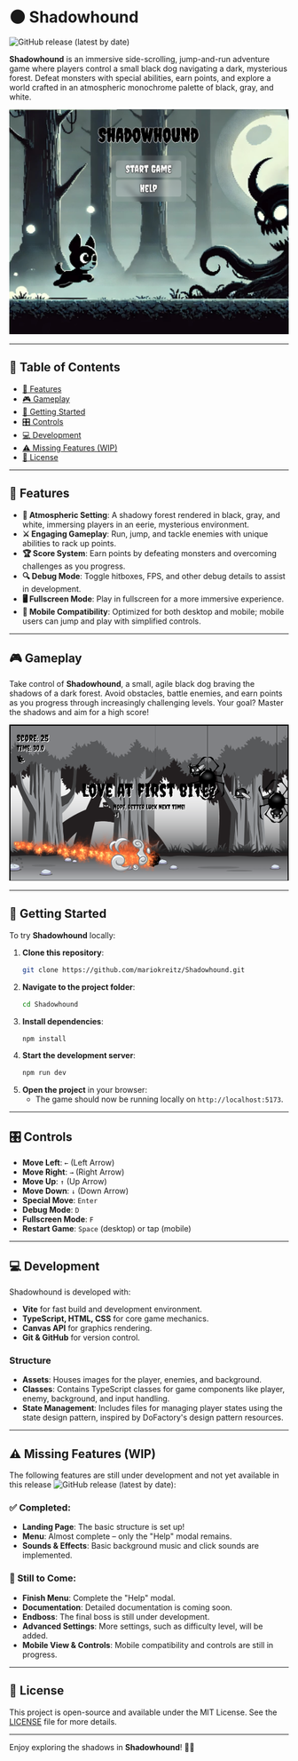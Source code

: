 # 🌑 Shadowhound

![GitHub release (latest by date)](https://img.shields.io/github/v/release/mariokreitz/Shadowhound?label=version)

**Shadowhound** is an immersive side-scrolling, jump-and-run adventure game where players control a small black dog navigating a dark, mysterious forest. Defeat monsters with special abilities, earn points, and explore a world crafted in an atmospheric monochrome palette of black, gray, and white.

![screenshot](./screenshot_menu.png)

---

## 📖 Table of Contents

- [🌟 Features](#-features)
- [🎮 Gameplay](#-gameplay)
- [🚀 Getting Started](#-getting-started)
- [🎛️ Controls](#-controls)
- [💻 Development](#-development)
- [⚠️ Missing Features (WIP)](#-missing-features-wip)
- [📜 License](#-license)

---

## 🌟 Features

- **🖤 Atmospheric Setting**: A shadowy forest rendered in black, gray, and white, immersing players in an eerie, mysterious environment.
- **⚔️ Engaging Gameplay**: Run, jump, and tackle enemies with unique abilities to rack up points.
- **🏆 Score System**: Earn points by defeating monsters and overcoming challenges as you progress.
- **🔍 Debug Mode**: Toggle hitboxes, FPS, and other debug details to assist in development.
- **🖥️ Fullscreen Mode**: Play in fullscreen for a more immersive experience.
- **📱 Mobile Compatibility**: Optimized for both desktop and mobile; mobile users can jump and play with simplified controls.

---

## 🎮 Gameplay

Take control of **Shadowhound**, a small, agile black dog braving the shadows of a dark forest. Avoid obstacles, battle enemies, and earn points as you progress through increasingly challenging levels. Your goal? Master the shadows and aim for a high score!

![screenshot](./screenshot.png)

---

## 🚀 Getting Started

To try **Shadowhound** locally:

1. **Clone this repository**:
   ```bash
   git clone https://github.com/mariokreitz/Shadowhound.git
   ```
2. **Navigate to the project folder**:
   ```bash
   cd Shadowhound
   ```
3. **Install dependencies**:
   ```bash
   npm install
   ```
4. **Start the development server**:
   ```bash
   npm run dev
   ```
5. **Open the project** in your browser:
   - The game should now be running locally on `http://localhost:5173`.

---

## 🎛️ Controls

- **Move Left**: `←` (Left Arrow)
- **Move Right**: `→` (Right Arrow)
- **Move Up**: `↑` (Up Arrow)
- **Move Down**: `↓` (Down Arrow)
- **Special Move**: `Enter`
- **Debug Mode**: `D`
- **Fullscreen Mode**: `F`
- **Restart Game**: `Space` (desktop) or tap (mobile)

---

## 💻 Development

Shadowhound is developed with:

- **Vite** for fast build and development environment.
- **TypeScript, HTML, CSS** for core game mechanics.
- **Canvas API** for graphics rendering.
- **Git & GitHub** for version control.

### Structure

- **Assets**: Houses images for the player, enemies, and background.
- **Classes**: Contains TypeScript classes for game components like player, enemy, background, and input handling.
- **State Management**: Includes files for managing player states using the state design pattern, inspired by DoFactory's design pattern resources.

---

## ⚠️ Missing Features (WIP)

The following features are still under development and not yet available in this release ![GitHub release (latest by date)](https://img.shields.io/github/v/release/mariokreitz/Shadowhound?label=version):

### ✅ Completed:

- **Landing Page**: The basic structure is set up!
- **Menu**: Almost complete – only the "Help" modal remains.
- **Sounds & Effects**: Basic background music and click sounds are implemented.

### 🔧 Still to Come:

- **Finish Menu**: Complete the "Help" modal.
- **Documentation**: Detailed documentation is coming soon.
- **Endboss**: The final boss is still under development.
- **Advanced Settings**: More settings, such as difficulty level, will be added.
- **Mobile View & Controls**: Mobile compatibility and controls are still in progress.

---

## 📜 License

This project is open-source and available under the MIT License. See the [LICENSE](LICENSE) file for more details.

---

Enjoy exploring the shadows in **Shadowhound**! 🌲🐾
